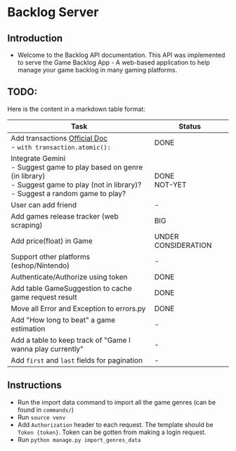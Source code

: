 # Backlog Server

## Introduction

- Welcome to the Backlog API documentation. This API was implemented to serve the Game Backlog App - A web-based application to help manage your game backlog in many gaming platforms.

## TODO:

Here is the content in a markdown table format:

| Task                                                                                                                                                         | Status                 |
| ------------------------------------------------------------------------------------------------------------------------------------------------------------ | ---------------------- |
| Add transactions [Official Doc](https://docs.djangoproject.com/en/5.1/topics/db/transactions/) <br> - `with transaction.atomic():`                           | DONE                   |
| Integrate Gemini <br> - Suggest game to play based on genre (in library) <br> - Suggest game to play (not in library)? <br> - Suggest a random game to play? | <br> DONE <br> NOT-YET |
| User can add friend                                                                                                                                          | -                      |
| Add games release tracker (web scraping)                                                                                                                     | BIG                    |
| Add price(float) in Game                                                                                                                                     | UNDER CONSIDERATION    |
| Support other platforms (eshop/Nintendo)                                                                                                                     | -                      |
| Authenticate/Authorize using token                                                                                                                           | DONE                   |
| Add table GameSuggestion to cache game request result                                                                                                        | DONE                   |
| Move all Error and Exception to errors.py                                                                                                                    | DONE                   |
| Add "How long to beat" a game estimation                                                                                                                     | -                      |
| Add a table to keep track of "Game I wanna play currently"                                                                                                   | -                      |
| Add `first` and `last` fields for pagination                                                                                                                 | -                      |

## Instructions

- Run the import data command to import all the game genres (can be found in `commands/`)
- Run `source venv`
- Add `Authorization` header to each request. The template should be `Token {token}`. Token can be gotten from making a login request.
- Run `python manage.py import_genres_data`
